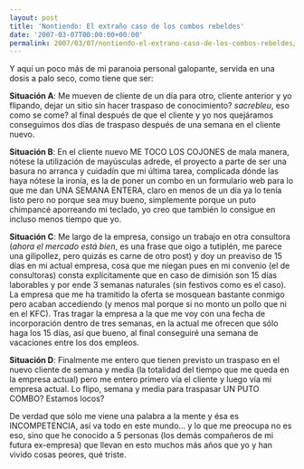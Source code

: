 ```yaml
---
layout: post
title: 'Nontiendo: El extraño caso de los combos rebeldes'
date: '2007-03-07T00:00:00+00:00'
permalink: 2007/03/07/nontiendo-el-extrano-caso-de-los-combos-rebeldes/
---
```

Y aquí un poco más de mi paranoia personal galopante, servida en una dosis a palo seco, como tiene que ser:

<span style="font-weight:bold;">Situación A</span>: Me mueven de cliente de un día para otro, cliente anterior y yo flipando, dejar un sitio sin hacer traspaso de conocimiento? <span style="font-style:italic;">sacrebleu</span>, eso como se come? al final después de que el cliente y yo nos quejáramos conseguimos dos días de traspaso después de una semana en el cliente nuevo.

<span style="font-weight:bold;">Situación B</span>: En el cliente nuevo ME TOCO LOS COJONES de mala manera, nótese la utilización de mayúsculas adrede, el proyecto a parte de ser una basura no arranca y cuidadín que mi última tarea, complicada dónde las haya nótese la ironía, es la de poner un combo en un formulario web para lo que me dan UNA SEMANA ENTERA, claro en menos de un día ya lo tenía listo pero no porque sea muy bueno, simplemente porque un puto chimpancé aporreando mi teclado, yo creo que también lo consigue en incluso menos tiempo que yo.

<span style="font-weight:bold;">Situación C</span>: Me largo de la empresa, consigo un trabajo en otra consultora (<span style="font-style:italic;">ahora el mercado está bien</span>, es una frase que oigo a tutiplén, me parece una gilipollez, pero quizás es carne de otro post) y doy un preaviso de 15 días en mi actual empresa, cosa que me niegan pues en mi convenio (el de consultoras) consta explícitamente que en caso de dimisión son 15 días laborables y por ende 3 semanas naturales (sin festivos como es el caso). La empresa que me ha tramitido la oferta se mosquean bastante conmigo pero acaban accediendo (y menos mal porque si no monto un pollo que ni en el KFC). Tras tragar la empresa a la que me voy con una fecha de incorporación dentro de tres semanas, en la actual me ofrecen que sólo haga los 15 días, así que bueno, al final conseguiré una semana de vacaciones entre los dos empleos.

<span style="font-weight:bold;">Situación D</span>: Finalmente me entero que tienen previsto un traspaso en el nuevo cliente de semana y media (la totalidad del tiempo que me queda en la empresa actual) pero me entero primero vía el cliente y luego vía mi empresa actual. Lo flipo, semana y media para traspasar UN PUTO COMBO? Estamos locos? 

De verdad que sólo me viene una palabra a la mente y ésa es INCOMPETENCIA, así va todo en este mundo... y lo que me preocupa no es eso, sino que he conocido a 5 personas (los demás compañeros de mi futura ex-empresa) que llevan en esto muchos más años que yo y han vivido cosas peores, qué triste.
